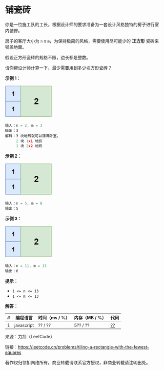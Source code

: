 # 铺瓷砖

你是一位施工队的工长，根据设计师的要求准备为一套设计风格独特的房子进行室内装修。

房子的客厅大小为 `n` x `m`，为保持极简的风格，需要使用尽可能少的 **正方形** 瓷砖来铺盖地面。

假设正方形瓷砖的规格不限，边长都是整数。

请你帮设计师计算一下，最少需要用到多少块方形瓷砖？

**示例 1：**

![示例1](./eg1.png)

``` javascript
输入：n = 2, m = 3
输出：3
解释：3 块地砖就可以铺满卧室。
     2 块 1x1 地砖
     1 块 2x2 地砖
```

**示例 2：**

![示例1](./eg1.png)

``` javascript
输入：n = 5, m = 8
输出：5
```

**示例 3：**

![示例1](./eg1.png)

``` javascript
输入：n = 11, m = 13
输出：6
```

**提示：**

- `1 <= n <= 13`
- `1 <= m <= 13`

**解答：**

**#**|**编程语言**|**时间（ms / %）**|**内存（MB / %）**|**代码**
--|--|--|--|--
1|javascript|?? / ??|5?? / ??|[??](./javascript/ac_v1.js)

来源：力扣（LeetCode）

链接：https://leetcode.cn/problems/tiling-a-rectangle-with-the-fewest-squares

著作权归领扣网络所有。商业转载请联系官方授权，非商业转载请注明出处。
